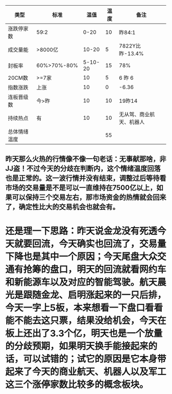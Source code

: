 | 类型             | 标准          | 温值             | 温度   |  备注 |
|--------------|------------|--------------|--------|------ |
| 涨跌停家数   |    59:2      |0-20              |     10     |     昨84:1     |
| 成交量能      | >8000亿   | 10-20           |    5      |7822Y比昨-13.4%|
| 封板率          |60%>70%-80%|5-10-20   |    15     |78%               |
| 20CM数       |     >=7家    |   10             |     5    |       6 昨 6             |
| 指数涨跌      |  上涨          |  10               |       0   |         -6.36                  |
| 连板晋级数   |  今>昨       |  10               |     10    |       19昨14       |
| 持续热点       |   有           |   10              |      10      |       无从驾、商业航天、机器人       |
| 总体情绪温度 |                 |                    |     55   |

## 昨天那么火热的行情像不像一句老话：无事献那啥，非JJ盗！不过今天的分歧在判断内，这个情绪温度回落也是正常的。这一波行情并没有结束，调整过后等待看市场的交易量是不是可以一直维持在7500亿以上，如果可以保持三个交易左右，那市场资金的热情就会回来了，确定性比大的交易机会也就会有。

# 还是理一下思路：昨天说金龙没有死透今天就要回流，今天确实也回流了，交易量下降也是其中一个原因；今天尾盘大众交通有抢筹的盘口，明天的回流就看网约车和新能源车以及对应的智能驾驶。航天晨光是跟随金龙、启明涨起来的一只后排，今天一字上5板，本来想看一下盘口看看能不能去这只票，结果没给机会，今天在板上还出了3.3个亿，明天也是一个放量的分歧预期，如果明天换手能接起来的话，可以试错的；试它的原因是它本身带起来了今天的商业航天、机器人以及军工这三个涨停家数比较多的概念板块。